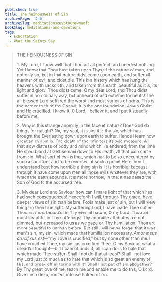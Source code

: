 ```yaml
---
published: true
title: The heinousness of Sin
archivePage: '340'
archiveSlug: meditationsdevot00newmuoft
bookSlug: meditations-and-devotions
tags:
  - Exhortation
  - What the Saints Say
---
```


> THE HEINOUSNESS OF SIN
> 
> 1\. My Lord, I know well that Thou art all perfect, and needest nothing. Yet I know that Thou hast taken upon Thyself the nature of man, and, not only so, but in that nature didst come upon earth, and suffer all manner of evil, and didst die. This is a history which has hung the heavens with sackcloth, and taken from this earth, beautiful as it is, its light and glory. Thou didst come, O my dear Lord, and Thou didst suffer in no ordinary way, but unheard of and extreme torments! The all blessed Lord suffered the worst and most various of pains. This is the corner truth of the Gospel: it is the one foundation, Jesus Christ and He crucified. I know it, O Lord, I believe it, and I put it steadily before me.
> 
> 2\. Why is this strange anomaly in the face of nature? Does God do things for naught? No, my soul, it is sin; it is thy sin, which has brought the Everlasting down upon earth to suffer. Hence I learn how great an evil sin is. The death of the Infinite is its sole measure. All that slow distress of body and mind which He endured, from the time He shed blood at Gethsemani down to His death, all that pain came from sin. What sort of evil is that, which had to be so encountered by such a sacrifice, and to be reversed at such a price! Here then I understand best how horrible a thing sin is. It is horrible; because through it have come upon men all those evils whatever they are, with which the earth abounds. It is more horrible, in that it has nailed the Son of God to the accursed tree.
> 
> 3\. My dear Lord and Saviour, how can I make light of that which has had such consequences! Henceforth I will, through Thy grace, have deeper views of sin than before. Fools make jest of sin, but I will view things in their true light. My suffering Lord, I have made Thee suffer. Thou art most beautiful in Thy eternal nature, O my Lord; Thou art most beautiful in Thy sufferings! Thy adorable attributes are not dimmed, but increased to us as we gaze on Thy humiliation. Thou art more beautiful to us than before. But still I will never forget that it was man's sin, my sin, which made that humiliation necessary. *Amor meus crucifixus est*—"my Love is crucified," but by none other than me. I have crucified Thee, my sin has crucified Thee. O my Saviour, what a dreadful thought—but I cannot undo it; all I can do is to hate that which made Thee suffer. Shall I not do that at least? Shall I not love my Lord just so much as to hate that which is so great an enemy of His, and break off all terms with it? Shall I not put off sin altogether? By Thy great love of me, teach me and enable me to do this, O Lord. Give me a deep, rooted, intense hatred of sin.
